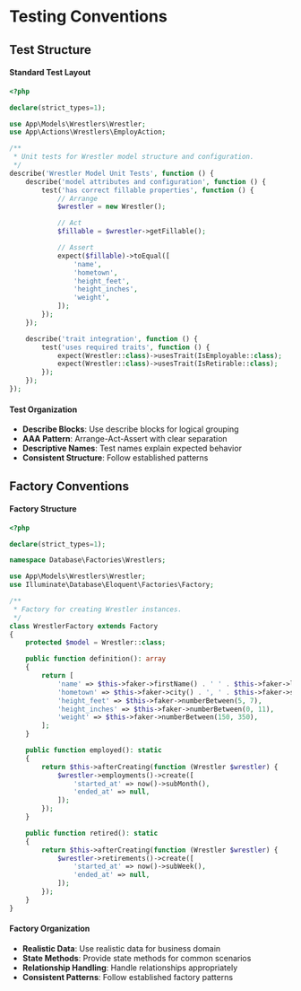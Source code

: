 # Testing Conventions

## Test Structure

#### Standard Test Layout
```php
<?php

declare(strict_types=1);

use App\Models\Wrestlers\Wrestler;
use App\Actions\Wrestlers\EmployAction;

/**
 * Unit tests for Wrestler model structure and configuration.
 */
describe('Wrestler Model Unit Tests', function () {
    describe('model attributes and configuration', function () {
        test('has correct fillable properties', function () {
            // Arrange
            $wrestler = new Wrestler();

            // Act
            $fillable = $wrestler->getFillable();

            // Assert
            expect($fillable)->toEqual([
                'name',
                'hometown',
                'height_feet',
                'height_inches',
                'weight',
            ]);
        });
    });

    describe('trait integration', function () {
        test('uses required traits', function () {
            expect(Wrestler::class)->usesTrait(IsEmployable::class);
            expect(Wrestler::class)->usesTrait(IsRetirable::class);
        });
    });
});
```

#### Test Organization
- **Describe Blocks**: Use describe blocks for logical grouping
- **AAA Pattern**: Arrange-Act-Assert with clear separation
- **Descriptive Names**: Test names explain expected behavior
- **Consistent Structure**: Follow established patterns

## Factory Conventions

#### Factory Structure
```php
<?php

declare(strict_types=1);

namespace Database\Factories\Wrestlers;

use App\Models\Wrestlers\Wrestler;
use Illuminate\Database\Eloquent\Factories\Factory;

/**
 * Factory for creating Wrestler instances.
 */
class WrestlerFactory extends Factory
{
    protected $model = Wrestler::class;

    public function definition(): array
    {
        return [
            'name' => $this->faker->firstName() . ' ' . $this->faker->lastName(),
            'hometown' => $this->faker->city() . ', ' . $this->faker->stateAbbr(),
            'height_feet' => $this->faker->numberBetween(5, 7),
            'height_inches' => $this->faker->numberBetween(0, 11),
            'weight' => $this->faker->numberBetween(150, 350),
        ];
    }

    public function employed(): static
    {
        return $this->afterCreating(function (Wrestler $wrestler) {
            $wrestler->employments()->create([
                'started_at' => now()->subMonth(),
                'ended_at' => null,
            ]);
        });
    }

    public function retired(): static
    {
        return $this->afterCreating(function (Wrestler $wrestler) {
            $wrestler->retirements()->create([
                'started_at' => now()->subWeek(),
                'ended_at' => null,
            ]);
        });
    }
}
```

#### Factory Organization
- **Realistic Data**: Use realistic data for business domain
- **State Methods**: Provide state methods for common scenarios
- **Relationship Handling**: Handle relationships appropriately
- **Consistent Patterns**: Follow established factory patterns
